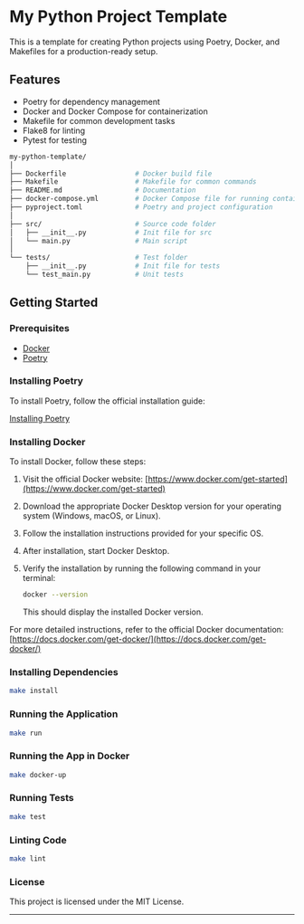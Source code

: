 # My Python Project Template

This is a template for creating Python projects using Poetry, Docker, and Makefiles for a production-ready setup.

## Features

- Poetry for dependency management
- Docker and Docker Compose for containerization
- Makefile for common development tasks
- Flake8 for linting
- Pytest for testing

```bash
my-python-template/
│
├── Dockerfile                 # Docker build file
├── Makefile                   # Makefile for common commands
├── README.md                  # Documentation
├── docker-compose.yml         # Docker Compose file for running containers
├── pyproject.toml             # Poetry and project configuration
│
├── src/                       # Source code folder
│   ├── __init__.py            # Init file for src
│   └── main.py                # Main script
│
└── tests/                     # Test folder
    ├── __init__.py            # Init file for tests
    └── test_main.py           # Unit tests
```

## Getting Started

### Prerequisites

- [Docker](https://www.docker.com/)
- [Poetry](https://python-poetry.org/)

### Installing Poetry

To install Poetry, follow the official installation guide:

[Installing Poetry](https://python-poetry.org/docs/#installing-with-the-official-installer)

### Installing Docker

To install Docker, follow these steps:

1. Visit the official Docker website: [https://www.docker.com/get-started](https://www.docker.com/get-started)

2. Download the appropriate Docker Desktop version for your operating system (Windows, macOS, or Linux).

3. Follow the installation instructions provided for your specific OS.

4. After installation, start Docker Desktop.

5. Verify the installation by running the following command in your terminal:

   ```bash
   docker --version
   ```

   This should display the installed Docker version.

For more detailed instructions, refer to the official Docker documentation:
[https://docs.docker.com/get-docker/](https://docs.docker.com/get-docker/)

### Installing Dependencies

```bash
make install
```

### Running the Application

```bash
make run
```

### Running the App in Docker

```bash
make docker-up
```

### Running Tests

```bash
make test
```

### Linting Code

```bash
make lint
```

### License

This project is licensed under the MIT License.

---

